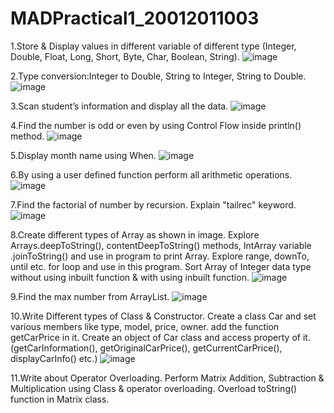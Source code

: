 # MADPractical1_20012011003

1.Store & Display values in different variable of different type (Integer, Double, Float, Long, Short, Byte, Char, Boolean, String).
![image](https://user-images.githubusercontent.com/110647839/185968184-691f4f29-2f1e-4c3e-bfd5-8e59f9cdfff3.png)

2.Type conversion:Integer to Double, String to Integer, String to Double.
![image](https://user-images.githubusercontent.com/110647839/185968272-36184919-f964-4969-aa25-4db52790fd6c.png)

3.Scan student’s information and display all the data.
![image](https://user-images.githubusercontent.com/110647839/185968560-c2a51d17-7124-4e6a-99f2-cb2e79ac80db.png)

4.Find the number is odd or even by using Control Flow inside println() method.
![image](https://user-images.githubusercontent.com/110647839/185968661-d61f6ab6-fb40-41e7-8ac6-63093183789f.png)

5.Display month name using When.
![image](https://user-images.githubusercontent.com/110647839/185968732-ef1ba3da-2c73-4d1c-80e2-2e64280e437c.png)

6.By using a user defined function perform all arithmetic operations.
![image](https://user-images.githubusercontent.com/110647839/185968825-b4e86bfb-391a-46ef-8e25-6557f556f025.png)

7.Find the factorial of number by recursion. Explain "tailrec" keyword.
![image](https://user-images.githubusercontent.com/110647839/185968893-d6c94ca8-60e6-4f1e-913e-b72d819cdf36.png)

8.Create different types of Array as shown in image. Explore Arrays.deepToString(), contentDeepToString() methods, IntArray variable .joinToString()  and use in program to print Array. Explore range, downTo, until etc. for loop and use in this program. Sort Array of Integer data type without using inbuilt function & with using inbuilt function.
![image](https://user-images.githubusercontent.com/110647839/185969198-9ccadeca-1025-482d-8f84-209ceec4c64a.png)

9.Find the max number from ArrayList.
![image](https://user-images.githubusercontent.com/110647839/185969319-d956dfa0-b487-49a8-8f55-065d4fa7e5ae.png)

10.Write Different types of Class & Constructor. Create a class Car and set various members like type, model, price, owner. add the function getCarPrice in it. Create an object of Car class and access property of it. (getCarInformation(), getOriginalCarPrice(), getCurrentCarPrice(), displayCarInfo() etc.)
![image](https://user-images.githubusercontent.com/110647839/185969383-1a28d16b-b6fb-4fb4-9546-54593f285e84.png)

11.Write about Operator Overloading. Perform Matrix Addition, Subtraction & Multiplication using Class & operator overloading. Overload toString() function in Matrix class.
